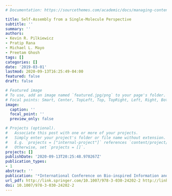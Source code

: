 ```yaml
---
# Documentation: https://sourcethemes.com/academic/docs/managing-content/

title: Self-Assembly from a Single-Molecule Perspective
subtitle: ''
summary: ''
authors:
- Kevin R. Pilkiewicz
- Pratip Rana
- Michael L. Mayo
- Preetam Ghosh
tags: []
categories: []
date: '2019-03-01'
lastmod: 2020-09-13T16:25:49-04:00
featured: false
draft: false

# Featured image
# To use, add an image named `featured.jpg/png` to your page's folder.
# Focal points: Smart, Center, TopLeft, Top, TopRight, Left, Right, BottomLeft, Bottom, BottomRight.
image:
  caption: ''
  focal_point: ''
  preview_only: false

# Projects (optional).
#   Associate this post with one or more of your projects.
#   Simply enter your project's folder or file name without extension.
#   E.g. `projects = ["internal-project"]` references `content/project/deep-learning/index.md`.
#   Otherwise, set `projects = []`.
projects: []
publishDate: '2020-09-13T20:25:48.970267Z'
publication_types:
- 1
abstract: ''
publication: '*International Conference on Bio-inspired Information and Communication*'
url_pdf: http://link.springer.com/10.1007/978-3-030-24202-2 http://link.springer.com/10.1007/978-3-030-24202-2_11
doi: 10.1007/978-3-030-24202-2
---
```

